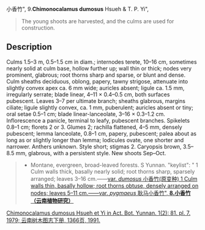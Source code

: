 小香竹",
9.**Chimonocalamus dumosus** Hsueh & T. P. Yi",

> The young shoots are harvested, and the culms are used for construction.

## Description
Culms 1.5–3 m, 0.5–1.5 cm in diam.; internodes terete, 10–16 cm, sometimes nearly solid at culm base, hollow further up; wall thin or thick; nodes very prominent, glabrous; root thorns sharp and sparse, or blunt and dense. Culm sheaths deciduous, oblong, papery, tawny strigose, attenuate into slightly convex apex ca. 6 mm wide; auricles absent; ligule ca. 1.5 mm, irregularly serrate; blade linear, 4–11 × 0.4–0.5 cm, both surfaces pubescent. Leaves 3–7 per ultimate branch; sheaths glabrous, margins ciliate; ligule slightly convex, ca. 1 mm, puberulent; auricles absent or tiny; oral setae 0.5–1 cm; blade linear-lanceolate, 3–16 × 0.3–1.2 cm. Inflorescence a panicle, terminal to leafy, pubescent branches. Spikelets 0.8–1 cm; florets 2 or 3. Glumes 2; rachilla flattened, 4–5 mm, densely pubescent; lemma lanceolate, 0.8–1 cm, papery, pubescent; palea about as long as or slightly longer than lemma; lodicules ovate, one shorter and narrower. Anthers unknown. Style short; stigmas 2. Caryopsis brown, 3.5–8.5 mm, glabrous, with a persistent style. New shoots Sep–Oct.

> * Montane, evergreen, broad-leaved forests. S Yunnan.
  "keylist": "
1 Culm walls thick, basally nearly solid; root thorns sharp, sparsely arranged; leaves 3–16 cm.——<a href='/info/Chimonocalamus dumosus var. dumosus?t=foc'>var. *dumosus* 小香竹(原变种)
1 Culm walls thin, basally hollow; root thorns obtuse, densely arranged on nodes; leaves 5–11 cm.——<a href='/info/Chimonocalamus dumosus var. pygmaeus?t=foc'>var. *pygmaeus* 耿马小香竹",
**8.小香竹（云南植物研究）**

Chimonocalamus dumosus Hsueh et Yi in Act. Bot. Yunnan. 1(2): 81. pl. 7. 1979; 云南树木图志下册, 1366页, 1991.
